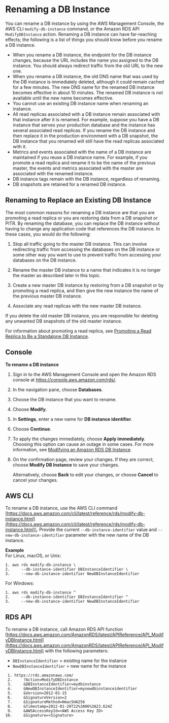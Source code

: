 # Renaming a DB Instance<a name="USER_RenameInstance"></a>

 You can rename a DB instance by using the AWS Management Console, the AWS CLI `modify-db-instance` command, or the Amazon RDS API `ModifyDBInstance` action\. Renaming a DB instance can have far\-reaching effects; the following is a list of things you should know before you rename a DB instance\. 
+  When you rename a DB instance, the endpoint for the DB instance changes, because the URL includes the name you assigned to the DB instance\. You should always redirect traffic from the old URL to the new one\.
+  When you rename a DB instance, the old DNS name that was used by the DB instance is immediately deleted, although it could remain cached for a few minutes\. The new DNS name for the renamed DB instance becomes effective in about 10 minutes\. The renamed DB instance is not available until the new name becomes effective\. 
+  You cannot use an existing DB instance name when renaming an instance\. 
+  All read replicas associated with a DB instance remain associated with that instance after it is renamed\. For example, suppose you have a DB instance that serves your production database and the instance has several associated read replicas\. If you rename the DB instance and then replace it in the production environment with a DB snapshot, the DB instance that you renamed will still have the read replicas associated with it\. 
+  Metrics and events associated with the name of a DB instance are maintained if you reuse a DB instance name\. For example, if you promote a read replica and rename it to be the name of the previous master, the events and metrics associated with the master are associated with the renamed instance\. 
+  DB instance tags remain with the DB instance, regardless of renaming\. 
+  DB snapshots are retained for a renamed DB instance\. 

## Renaming to Replace an Existing DB Instance<a name="USER_RenameInstance.RR"></a>

The most common reasons for renaming a DB instance are that you are promoting a read replica or you are restoring data from a DB snapshot or PITR\. By renaming the database, you can replace the DB instance without having to change any application code that references the DB instance\. In these cases, you would do the following: 

1. Stop all traffic going to the master DB instance\. This can involve redirecting traffic from accessing the databases on the DB instance or some other way you want to use to prevent traffic from accessing your databases on the DB instance\. 

1. Rename the master DB instance to a name that indicates it is no longer the master as described later in this topic\. 

1. Create a new master DB instance by restoring from a DB snapshot or by promoting a read replica, and then give the new instance the name of the previous master DB instance\. 

1. Associate any read replicas with the new master DB instance\. 

If you delete the old master DB instance, you are responsible for deleting any unwanted DB snapshots of the old master instance\. 

For information about promoting a read replica, see [Promoting a Read Replica to Be a Standalone DB Instance](USER_ReadRepl.md#USER_ReadRepl.Promote)\. 

## Console<a name="USER_RenameInstance.CON"></a>

**To rename a DB instance**

1. Sign in to the AWS Management Console and open the Amazon RDS console at [https://console\.aws\.amazon\.com/rds/](https://console.aws.amazon.com/rds/)\.

1. In the navigation pane, choose **Databases**\.

1. Choose the DB instance that you want to rename\.

1. Choose **Modify**\.

1. In **Settings**, enter a new name for **DB instance identifier**\.

1. Choose **Continue**\.

1. To apply the changes immediately, choose **Apply immediately**\. Choosing this option can cause an outage in some cases\. For more information, see [Modifying an Amazon RDS DB Instance](Overview.DBInstance.Modifying.md)\. 

1. On the confirmation page, review your changes\. If they are correct, choose **Modify DB Instance** to save your changes\. 

   Alternatively, choose **Back** to edit your changes, or choose **Cancel** to cancel your changes\. 

## AWS CLI<a name="USER_RenameInstance.CLI"></a>

To rename a DB instance, use the AWS CLI command [https://docs.aws.amazon.com/cli/latest/reference/rds/modify-db-instance.html](https://docs.aws.amazon.com/cli/latest/reference/rds/modify-db-instance.html)\. Provide the current `--db-instance-identifier` value and `--new-db-instance-identifier` parameter with the new name of the DB instance\. 

**Example**  
For Linux, macOS, or Unix:  

```
1. aws rds modify-db-instance \
2.     --db-instance-identifier DBInstanceIdentifier \
3.     --new-db-instance-identifier NewDBInstanceIdentifier
```
For Windows:  

```
1. aws rds modify-db-instance ^
2.     --db-instance-identifier DBInstanceIdentifier ^
3.     --new-db-instance-identifier NewDBInstanceIdentifier
```

## RDS API<a name="USER_RenameInstance.API"></a>

To rename a DB instance, call Amazon RDS API function [https://docs.aws.amazon.com/AmazonRDS/latest/APIReference/API_ModifyDBInstance.html](https://docs.aws.amazon.com/AmazonRDS/latest/APIReference/API_ModifyDBInstance.html) with the following parameters:
+ `DBInstanceIdentifier` = existing name for the instance
+ `NewDBInstanceIdentifier` = new name for the instance

```
 1. https://rds.amazonaws.com/
 2. 	?Action=ModifyDBInstance
 3. 	&DBInstanceIdentifier=mydbinstance
 4. 	&NewDBInstanceIdentifier=mynewdbinstanceidentifier
 5. 	&Version=2012-01-15						
 6. 	&SignatureVersion=2
 7. 	&SignatureMethod=HmacSHA256
 8. 	&Timestamp=2012-01-20T22%3A06%3A23.624Z
 9. 	&AWSAccessKeyId=<AWS Access Key ID>
10. 	&Signature=<Signature>
```